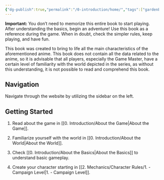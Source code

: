 ```yaml
---
{"dg-publish":true,"permalink":"/0-introduction/home/","tags":["gardenEntry"]}
---
```


**Important:** You don’t need to memorize this entire book to start playing. After understanding the basics, begin an adventure! Use this book as a reference during the game. When in doubt, check the simpler rules, keep playing, and have fun.

This book was created to bring to life all the main characteristics of the aforementioned anime. This book does not contain all the data related to the anime, so it is advisable that all players, especially the Game Master, have a certain level of familiarity with the world depicted in the series, as without this understanding, it is not possible to read and comprehend this book.

## Navigation
Navigate through the website by utilizing the sidebar on the left.

## Getting Started

1. Read about the game in [[0. Introduction/About the Game\|About the Game]].
	
2. Familiarize yourself with the world in [[0. Introduction/About the World\|About the World]].
	
3. Check [[0. Introduction/About the Basics\|About the Basics]] to understand basic gameplay.
    
4. Create your character starting in [[2. Mechanics/Character Rules/1. - Campaign Level\|1. - Campaign Level]].